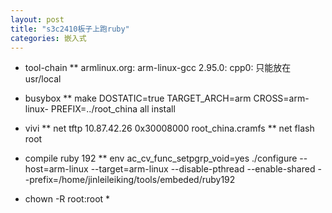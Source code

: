 ```yaml
---
layout: post
title: "s3c2410板子上跑ruby" 
categories: 嵌入式
---
```


* tool-chain
** armlinux.org: arm-linux-gcc 2.95.0: cpp0: 只能放在usr/local


* busybox
** make DOSTATIC=true TARGET_ARCH=arm CROSS=arm-linux- PREFIX=../root_china all install

* vivi
** net tftp 10.87.42.26 0x30008000 root_china.cramfs
** net flash root

* compile ruby 192
** env ac_cv_func_setpgrp_void=yes ./configure --host=arm-linux --target=arm-linux --disable-pthread --enable-shared --prefix=/home/jinleileiking/tools/embeded/ruby192

* chown -R  root:root *



